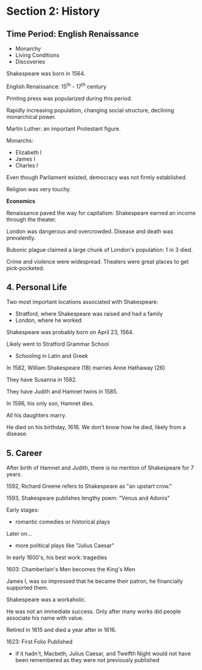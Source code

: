# Section 2: History

## Time Period: English Renaissance

- Monarchy
- Living Conditions
- Discoveries

Shakespeare was born in 1564.

English Renaissance: 15<sup>th</sup> - 17<sup>th</sup> century

Printing press was popularized during this period.

Rapidly increasing population, changing social structure, declining monarchical power.

Martin Luther: an important Protestant figure.

Monarchs:

- Elizabeth I
- James I
- Charles I

Even though Parliament existed, democracy was not firmly established.

Religion was very touchy.

**Economics**

Renaissance paved the way for capitalism: Shakespeare earned an income through the theater.

London was dangerous and overcrowded. Disease and death was prevalently.

Bubonic plague claimed a large chunk of London's population: 1 in 3 died.

Crime and violence were widespread. Theaters were great places to get pick-pocketed.

## 4. Personal Life

Two most important locations associated with Shakespeare:

- Stratford, where Shakespeare was raised and had a family
- London, where he worked

Shakespeare was probably born on April 23, 1564.

Likely went to Stratford Grammar School

- Schooling in Latin and Greek

In 1582, William Shakespeare (18) marries Anne Hathaway (26)

They have Susanna in 1582.

They have Judith and Hamnet twins in 1585.

In 1596, his only son, Hamnet dies.

All his daughters marry.

He died on his birthday, 1616. We don't know how he died, likely from a disease.

## 5. Career

After birth of Hamnet and Judith, there is no mention of Shakespeare for 7 years.

1592, Richard Greene refers to Shakespeare as "an upstart crow."

1593, Shakespeare publishes lengthy poem: "Venus and Adonis"

Early stages:

- romantic comedies or historical plays

Later on...

- more political plays like "Julius Caesar"

In early 1600's, his best work: tragedies

1603: Chamberlain's Men becomes the King's Men

James I, was so impressed that he became their patron, he financially supported them.

Shakespeare was a workaholic.

He was not an immediate success. Only after many works did people associate his name with value.

Retired in 1615 and died a year after in 1616.

1623: First Folio Published

- if it hadn't, Macbeth, Julius Caesar, and Twelfth Night would not have been remembered as they were not previously published



